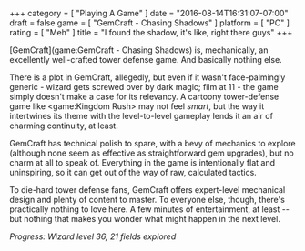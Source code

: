 +++
category = [ "Playing A Game" ]
date = "2016-08-14T16:31:07-07:00"
draft = false
game = [ "GemCraft - Chasing Shadows" ]
platform = [ "PC" ]
rating = [ "Meh" ]
title = "I found the shadow, it's like, right there guys"
+++

[GemCraft](game:GemCraft - Chasing Shadows) is, mechanically, an excellently well-crafted tower defense game.  And basically nothing else.

There is a plot in GemCraft, allegedly, but even if it wasn't face-palmingly generic - wizard gets screwed over by dark magic; film at 11 - the game simply doesn't make a case for its relevancy.  A cartoony tower-defense game like <game:Kingdom Rush> may not feel <i>smart</i>, but the way it intertwines its theme with the level-to-level gameplay lends it an air of charming continuity, at least.

GemCraft has technical polish to spare, with a bevy of mechanics to explore (although none seem as effective as straightforward gem upgrades), but no charm at all to speak of.  Everything in the game is intentionally flat and uninspiring, so it can get out of the way of raw, calculated tactics.

To die-hard tower defense fans, GemCraft offers expert-level mechanical design and plenty of content to master.  To everyone else, though, there's practically nothing to love here.  A few minutes of entertainment, at least -- but nothing that makes you wonder what might happen in the next level.

<i>Progress: Wizard level 36, 21 fields explored</i>
